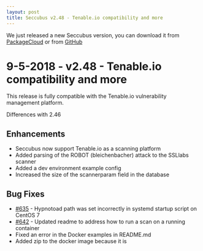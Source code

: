 ```yaml
---
layout: post
title: Seccubus v2.48 - Tenable.io compatibility and more
---
```


We just released a new Seccubus version, you can download it from [PackageCloud](https://packagecloud.io/seccubus/releases) or from [GitHub](https://github.com/schubergphilis/Seccubus/releases/latest) 

9-5-2018 - v2.48 - Tenable.io compatibility and more
====================================================
This release is fully compatible with the Tenable.io vulnerability management platform.

Differences with 2.46

Enhancements
------------
* Seccubus now support Tenable.io as a scanning platform
* Added parsing of the ROBOT (bleichenbacher) attack to the SSLlabs scanner
* Added a dev environment example config
* Increased the size of the scannerparam field in the database

Bug Fixes
---------
* [#635](https://github.com/schubergphilis/Seccubus/issues/635) - Hypnotoad path was set incorrectly in systemd startup script on CentOS 7
* [#642](https://github.com/schubergphilis/Seccubus/issues/642) - Updated readme to address how to run a scan on a running container
* Fixed an error in the Docker examples in README.md
* Added zip to the docker image because it is
